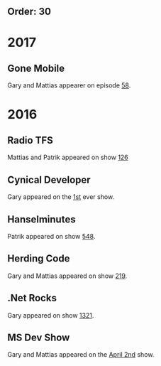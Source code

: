 ﻿Order: 30
---

# 2017

## Gone Mobile

Gary and Mattias appearer on episode [58](http://www.gonemobile.io/58).

# 2016

## Radio TFS

Mattias and Patrik appeared on show [126](http://radiotfs.com/Show/126/CakeByDevsForDevs)

## Cynical Developer

Gary appeared on the [1st](http://cynicaldeveloper.com/podcast/1/) ever show.

## Hanselminutes

Patrik appeared on show [548](http://hanselminutes.com/548/cake-build-a-c-make-cross-platform-build-automation-system-with-patrik-svensson).

## Herding Code

Gary and Mattias appeared on show [219](http://herdingcode.com/herding-code-219-cake-with-gary-park-and-mattias-karlsson/).

## .Net Rocks

Gary appeared on show [1321](https://www.dotnetrocks.com/?show=1321).

## MS Dev Show

Gary and Mattias appeared on the [April 2nd](http://msdevshow.com/2016/04/cakebuild-with-mattias-karlsson-and-gary-ewan-park/) show.
